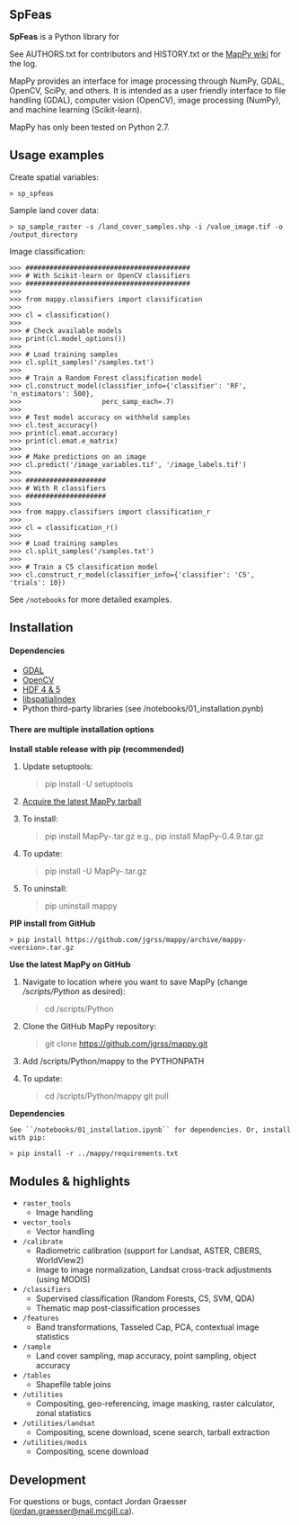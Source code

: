 SpFeas
-----

**SpFeas** is a Python library for

See AUTHORS.txt for contributors and HISTORY.txt or the [MapPy wiki](https://github.com/jgrss/mappy/wiki) for the log.

MapPy provides an interface for image processing through
NumPy, GDAL, OpenCV, SciPy, and others. It is intended as a 
user friendly interface to file handling (GDAL), computer
vision (OpenCV), image processing (NumPy), and machine learning
(Scikit-learn). 

MapPy has only been tested on Python 2.7. 

Usage examples
-----

Create spatial variables:

    > sp_spfeas 

Sample land cover data:

    > sp_sample_raster -s /land_cover_samples.shp -i /value_image.tif -o /output_directory


Image classification:

    >>> #########################################
    >>> # With Scikit-learn or OpenCV classifiers
    >>> #########################################
    >>>
    >>> from mappy.classifiers import classification
    >>>
    >>> cl = classification()
    >>>
    >>> # Check available models
    >>> print(cl.model_options())
    >>>
    >>> # Load training samples
    >>> cl.split_samples('/samples.txt')
    >>>
    >>> # Train a Random Forest classification model
    >>> cl.construct_model(classifier_info={'classifier': 'RF', 'n_estimators': 500},
    >>>                    perc_samp_each=.7)
    >>>
    >>> # Test model accuracy on withheld samples
    >>> cl.test_accuracy()
    >>> print(cl.emat.accuracy)
    >>> print(cl.emat.e_matrix)
    >>>
    >>> # Make predictions on an image
    >>> cl.predict('/image_variables.tif', '/image_labels.tif')
    >>>
    >>> ####################
    >>> # With R classifiers
    >>> ####################
    >>>
    >>> from mappy.classifiers import classification_r
    >>>
    >>> cl = classification_r()
    >>>
    >>> # Load training samples
    >>> cl.split_samples('/samples.txt')
    >>>
    >>> # Train a C5 classification model
    >>> cl.construct_r_model(classifier_info={'classifier': 'C5', 'trials': 10})

See ``/notebooks`` for more detailed examples.

Installation
------------
#### Dependencies
- [GDAL](http://www.gdal.org)
- [OpenCV](http://opencv.org)
- [HDF 4 & 5](https://www.hdfgroup.org)
- [libspatialindex](https://libspatialindex.github.io)
- Python third-party libraries (see /notebooks/01_installation.pynb)

#### There are multiple installation options

**Install stable release with pip (recommended)**

1) Update setuptools:

    > pip install -U setuptools

2) [Acquire the latest MapPy tarball](https://github.com/jgrss/mappy/releases)

3) To install:

    > pip install MapPy-<version>.tar.gz
    > e.g., pip install MapPy-0.4.9.tar.gz

4) To update:

    > pip install -U MapPy-<new version>.tar.gz

5) To uninstall:

    > pip uninstall mappy

**PIP install from GitHub**

    > pip install https://github.com/jgrss/mappy/archive/mappy-<version>.tar.gz

**Use the latest MapPy on GitHub**

1) Navigate to location where you want to save MapPy (change */scripts/Python* as desired):

    > cd /scripts/Python

2) Clone the GitHub MapPy repository:

    > git clone https://github.com/jgrss/mappy.git

3) Add /scripts/Python/mappy to the PYTHONPATH

4) To update:

    > cd /scripts/Python/mappy
    > git pull

**Dependencies**

    See ``/notebooks/01_installation.ipynb`` for dependencies. Or, install with pip:

    > pip install -r ../mappy/requirements.txt

Modules & highlights
--------------------
- ``raster_tools``
  - Image handling
- ``vector_tools``
  - Vector handling
- ``/calibrate``
  - Radiometric calibration (support for Landsat, ASTER, CBERS, WorldView2)
  - Image to image normalization, Landsat cross-track adjustments (using MODIS)
- ``/classifiers``
  - Supervised classification (Random Forests, C5, SVM, QDA)
  - Thematic map post-classification processes 
- ``/features``
  - Band transformations, Tasseled Cap, PCA, contextual image statistics
- ``/sample``
  - Land cover sampling, map accuracy, point sampling, object accuracy
- ``/tables``
  - Shapefile table joins
- ``/utilities``
  - Compositing, geo-referencing, image masking, raster calculator, zonal statistics
- ``/utilities/landsat``
  - Compositing, scene download, scene search, tarball extraction
- ``/utilities/modis``
  - Compositing, scene download

Development
-----------
For questions or bugs, contact Jordan Graesser (jordan.graesser@mail.mcgill.ca).


